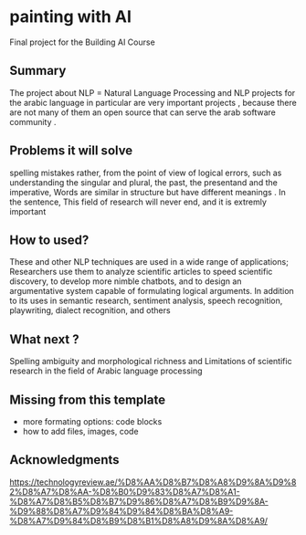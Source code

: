 
# painting with AI

Final project for the Building AI Course 

## Summary

The project about NLP = Natural Language Processing and NLP projects for the arabic language in particular are very important projects , because there are not many of them an open source that can serve the arab software community .


## Problems it will solve

spelling mistakes rather, from the point of view  of logical errors, such as understanding the singular and plural, the past, the presentand and  the imperative, Words are similar in structure but have different meanings . In the sentence, This field of research will never end, and it is extremly important 


## How to used?

These and other NLP techniques are used in a wide range of applications; Researchers use them to analyze scientific articles to speed scientific discovery, to develop more nimble chatbots, and to design an argumentative system capable of formulating logical arguments. In addition to its uses in semantic research, sentiment analysis, speech recognition, playwriting, dialect recognition, and others



## What next ?

Spelling ambiguity and morphological richness and Limitations of scientific research in the field of Arabic language processing 


## Missing from this template 

* more formating options: code blocks 
* how to add files, images, code

## Acknowledgments
https://technologyreview.ae/%D8%AA%D8%B7%D8%A8%D9%8A%D9%82%D8%A7%D8%AA-%D8%B0%D9%83%D8%A7%D8%A1-%D8%A7%D8%B5%D8%B7%D9%86%D8%A7%D8%B9%D9%8A-%D9%88%D8%A7%D9%84%D9%84%D8%BA%D8%A9-%D8%A7%D9%84%D8%B9%D8%B1%D8%A8%D9%8A%D8%A9/


